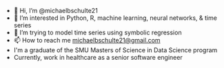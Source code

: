 - 👋 Hi, I’m @michaelbschulte21
- 👀 I’m interested in Python, R, machine learning, neural networks, & time series
- 🌱 I’m trying to model time series using symbolic regression
- 📫 How to reach me michaelbschulte21@gmail.com
- I'm a graduate of the SMU Masters of Science in Data Science program
- Currently, work in healthcare as a senior software engineer

<!---
michaelbschulte21/michaelbschulte21 is a ✨ special ✨ repository because its `README.md` (this file) appears on your GitHub profile.
You can click the Preview link to take a look at your changes.
--->
